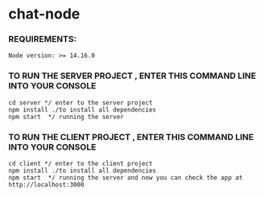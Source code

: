 # chat-node
### REQUIREMENTS:
```
Node version: >= 14.16.0
```
### TO RUN THE SERVER PROJECT , ENTER THIS COMMAND LINE INTO YOUR CONSOLE
```
cd server */ enter to the server project
npm install ./to install all dependencies
npm start  */ running the server 
```

### TO RUN THE CLIENT PROJECT , ENTER THIS COMMAND LINE INTO YOUR CONSOLE
```
cd client */ enter to the client project
npm install ./to install all dependencies
npm start  */ running the server and now you can check the app at http://localhost:3000 
```

